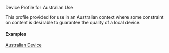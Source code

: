 Device Profile for Australian Use

This profile provided for use in an Australian context where some constraint on content is desirable to guarantee the quality of a local device. 

#### Examples

[Australian Device](Device-example0.html)

